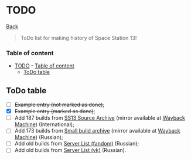 
# TODO

[Back](../README.md)

> ToDo list for making history of Space Station 13!

### Table of content

- [TODO](#todo)
		- [Table of content](#table-of-content)
	- [ToDo table](#todo-table)

## ToDo table

- [ ] ~~Example entry (not marked as done)~~;
- [x] ~~Example entry (marked as done)~~;
- [ ] Add 187 builds from [SS13 Source Archive](https://github.com/SS13-Source-Archive?tab=repositories) (mirror available at [Wayback Machine](https://web.archive.org/)) (International);
- [ ] Add 173 builds from [Small build archive](https://wiki.station13.ru/Build_archive_small) (mirror available at [Wayback Machine](https://web.archive.org/)) (Russian);
- [ ] Add old builds from [Server List (fandom)](https://dspacestation13.fandom.com/ru/wiki/Список_серверов#Red_moon_station_13) (Russian);
- [ ] Add old builds from [Server List (vk)](https://vk.com/topic-34273349_28642933) (Russian).
